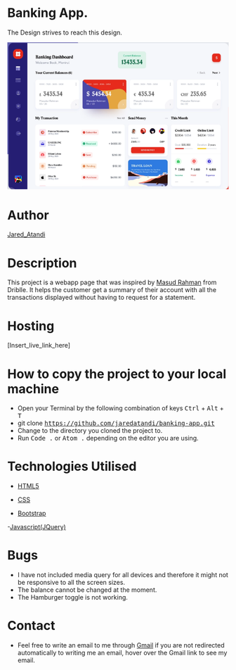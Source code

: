 # Banking App.

The Design strives to reach this design.

![landing page](./images/banklandingpage.png)

# Author

[Jared_Atandi](https://github.com/jaredatandi "My Github page")

# Description

This project is a webapp page that was inspired by [Masud Rahman](https://dribbble.com/uigeek) from Driblle. It helps the customer get a summary of their account with all the transactions displayed without having to request for a statement.

# Hosting

[Insert_live_link_here]

# How to copy the project to your local machine

- Open your Terminal by the following combination of keys <kbd>Ctrl</kbd> + <kbd>Alt</kbd> + <kbd>T</kbd>
- git clone <kbd>https://github.com/jaredatandi/banking-app.git</kbd>
- Change to the directory you cloned the project to.
- Run <kbd>Code .</kbd> or <kbd>Atom .</kbd> depending on the editor you are using.

# Technologies Utilised

- [HTML5](https://platform.html5.org/)

- [CSS](https://www.w3.org/Style/CSS/Overview.en.html)
- [Bootstrap](https://getbootstrap.com/)

-[Javascript(JQuery)](https://jquery.com/)

# Bugs

- I have not included media query for all devices and therefore it might not be responsive
  to all the screen sizes.
- The balance cannot be changed at the moment.
- The Hamburger toggle is not working.

# Contact

- Feel free to write an email to me through [Gmail](https://mailto:jaredatandi07@gmail.com "jaredatandi07@gmail.com")
  if you are not redirected automatically to writing me an email, hover over the Gmail link to see my email.
